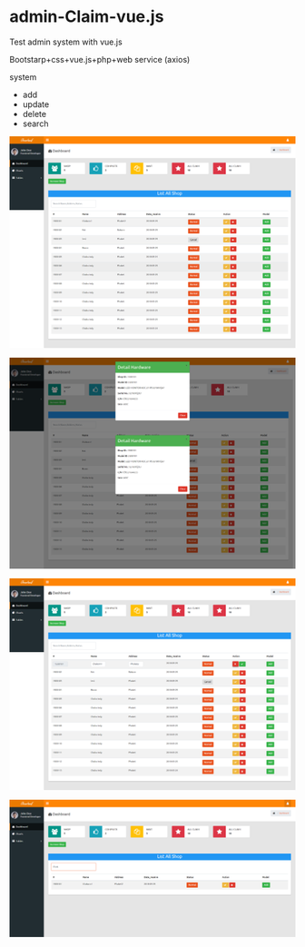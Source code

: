 # admin-Claim-vue.js
Test admin system  with vue.js 

Bootstarp+css+vue.js+php+web service (axios)

system 
  - add
  - update
  - delete 
  - search


![alt text](https://github.com/PIVSINGSOM/admin-Claim-vue.js/blob/master/1.png?raw=true)

![alt text](https://github.com/PIVSINGSOM/admin-Claim-vue.js/blob/master/2.png?raw=true)

![alt text](https://github.com/PIVSINGSOM/admin-Claim-vue.js/blob/master/3.png?raw=true)

![alt text](https://github.com/PIVSINGSOM/admin-Claim-vue.js/blob/master/4.png?raw=true)

